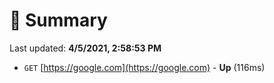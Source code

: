 # 📖 Summary
Last updated: **4/5/2021, 2:58:53 PM**

- `GET` [https://google.com](https://google.com) - **Up** (116ms)
